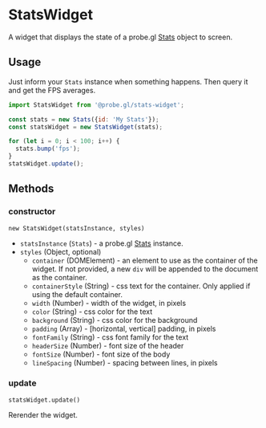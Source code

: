 # StatsWidget

A widget that displays the state of a probe.gl [Stats](/docs/api-reference/log/stats.md) object to screen.

## Usage

Just inform your `Stats` instance when something happens. Then query it and get the FPS averages.
```js
import StatsWidget from '@probe.gl/stats-widget';

const stats = new Stats({id: 'My Stats'});
const statsWidget = new StatsWidget(stats);

for (let i = 0; i < 100; i++) {
  stats.bump('fps');
}
statsWidget.update();
```

## Methods

### constructor

`new StatsWidget(statsInstance, styles)`

* `statsInstance` (`Stats`) - a probe.gl [Stats](/docs/api-reference/log/stats.md) instance.
* `styles` (Object, optional)
  - `container` (DOMElement) - an element to use as the container of the widget. If not provided, a new `div` will be appended to the document as the container.
  - `containerStyle` (String) - css text for the container. Only applied if using the default container.
  - `width` (Number) - width of the widget, in pixels
  - `color` (String) - css color for the text
  - `background` (String) - css color for the background
  - `padding` (Array) - [horizontal, vertical] padding, in pixels
  - `fontFamily` (String) - css font family for the text
  - `headerSize` (Number) - font size of the header
  - `fontSize` (Number) - font size of the body
  - `lineSpacing` (Number) - spacing between lines, in pixels

### update

`statsWidget.update()`

Rerender the widget.
